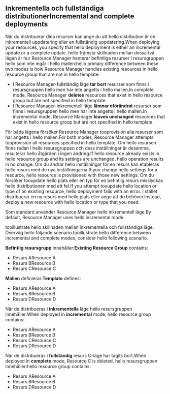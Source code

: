 ## <a name="incremental-and-complete-deployments"></a><span data-ttu-id="1f993-101">Inkrementella och fullständiga distributioner</span><span class="sxs-lookup"><span data-stu-id="1f993-101">Incremental and complete deployments</span></span>
<span data-ttu-id="1f993-102">När du distribuerar dina resurser kan ange du att hello distribution är en inkrementell uppdatering eller en fullständig uppdatering.</span><span class="sxs-lookup"><span data-stu-id="1f993-102">When deploying your resources, you specify that hello deployment is either an incremental update or a complete update.</span></span> <span data-ttu-id="1f993-103">hello främsta skillnaden mellan dessa två lägen är hur Resource Manager hanterar befintliga resurser i resursgruppen hello som inte ingår i hello mallen:</span><span class="sxs-lookup"><span data-stu-id="1f993-103">hello primary difference between these two modes is how Resource Manager handles existing resources in hello resource group that are not in hello template:</span></span>

* <span data-ttu-id="1f993-104">I Resource Manager-fullständig läge **tar bort** resurser som finns i resursgruppen hello men har inte angetts i hello mallen.</span><span class="sxs-lookup"><span data-stu-id="1f993-104">In complete mode, Resource Manager **deletes** resources that exist in hello resource group but are not specified in hello template.</span></span> 
* <span data-ttu-id="1f993-105">I Resource Manager-inkrementell läge **lämnar oförändrat** resurser som finns i resursgruppen hello men har inte angetts i hello mallen.</span><span class="sxs-lookup"><span data-stu-id="1f993-105">In incremental mode, Resource Manager **leaves unchanged** resources that exist in hello resource group but are not specified in hello template.</span></span>

<span data-ttu-id="1f993-106">För båda lägena försöker Resource Manager tooprovision alla resurser som har angetts i hello mallen.</span><span class="sxs-lookup"><span data-stu-id="1f993-106">For both modes, Resource Manager attempts tooprovision all resources specified in hello template.</span></span> <span data-ttu-id="1f993-107">Om hello resursen finns redan i hello resursgruppen och dess inställningar är desamma, resulterar hello åtgärden i ingen ändring.</span><span class="sxs-lookup"><span data-stu-id="1f993-107">If hello resource already exists in hello resource group and its settings are unchanged, hello operation results in no change.</span></span> <span data-ttu-id="1f993-108">Om du ändrar hello inställningar för en resurs kan etableras hello resurs med de nya inställningarna.</span><span class="sxs-lookup"><span data-stu-id="1f993-108">If you change hello settings for a resource, hello resource is provisioned with those new settings.</span></span> <span data-ttu-id="1f993-109">Om du försöker tooupdate hello plats eller en typ för en befintlig resurs misslyckas hello distributionen med ett fel.</span><span class="sxs-lookup"><span data-stu-id="1f993-109">If you attempt tooupdate hello location or type of an existing resource, hello deployment fails with an error.</span></span> <span data-ttu-id="1f993-110">I stället distribuerar en ny resurs med hello plats eller ange att du behöver.</span><span class="sxs-lookup"><span data-stu-id="1f993-110">Instead, deploy a new resource with hello location or type that you need.</span></span>

<span data-ttu-id="1f993-111">Som standard använder Resource Manager hello inkrementell läge.</span><span class="sxs-lookup"><span data-stu-id="1f993-111">By default, Resource Manager uses hello incremental mode.</span></span>

<span data-ttu-id="1f993-112">tooillustrate hello skillnaden mellan inkrementella och fullständiga läge, Överväg hello följande scenario.</span><span class="sxs-lookup"><span data-stu-id="1f993-112">tooillustrate hello difference between incremental and complete modes, consider hello following scenario.</span></span>

<span data-ttu-id="1f993-113">**Befintlig resursgrupp** innehåller:</span><span class="sxs-lookup"><span data-stu-id="1f993-113">**Existing Resource Group** contains:</span></span>

* <span data-ttu-id="1f993-114">Resurs A</span><span class="sxs-lookup"><span data-stu-id="1f993-114">Resource A</span></span>
* <span data-ttu-id="1f993-115">Resurs B</span><span class="sxs-lookup"><span data-stu-id="1f993-115">Resource B</span></span>
* <span data-ttu-id="1f993-116">Resurs C</span><span class="sxs-lookup"><span data-stu-id="1f993-116">Resource C</span></span>

<span data-ttu-id="1f993-117">**Mallen** definierar:</span><span class="sxs-lookup"><span data-stu-id="1f993-117">**Template** defines:</span></span>

* <span data-ttu-id="1f993-118">Resurs A</span><span class="sxs-lookup"><span data-stu-id="1f993-118">Resource A</span></span>
* <span data-ttu-id="1f993-119">Resurs B</span><span class="sxs-lookup"><span data-stu-id="1f993-119">Resource B</span></span>
* <span data-ttu-id="1f993-120">Resurs D</span><span class="sxs-lookup"><span data-stu-id="1f993-120">Resource D</span></span>

<span data-ttu-id="1f993-121">När de distribueras i **inkrementella** läge hello resursgruppen innehåller:</span><span class="sxs-lookup"><span data-stu-id="1f993-121">When deployed in **incremental** mode, hello resource group contains:</span></span>

* <span data-ttu-id="1f993-122">Resurs A</span><span class="sxs-lookup"><span data-stu-id="1f993-122">Resource A</span></span>
* <span data-ttu-id="1f993-123">Resurs B</span><span class="sxs-lookup"><span data-stu-id="1f993-123">Resource B</span></span>
* <span data-ttu-id="1f993-124">Resurs C</span><span class="sxs-lookup"><span data-stu-id="1f993-124">Resource C</span></span>
* <span data-ttu-id="1f993-125">Resurs D</span><span class="sxs-lookup"><span data-stu-id="1f993-125">Resource D</span></span>

<span data-ttu-id="1f993-126">När de distribueras i **fullständig** resurs C-läge har tagits bort.</span><span class="sxs-lookup"><span data-stu-id="1f993-126">When deployed in **complete** mode, Resource C is deleted.</span></span> <span data-ttu-id="1f993-127">hello resursgruppen innehåller:</span><span class="sxs-lookup"><span data-stu-id="1f993-127">hello resource group contains:</span></span>

* <span data-ttu-id="1f993-128">Resurs A</span><span class="sxs-lookup"><span data-stu-id="1f993-128">Resource A</span></span>
* <span data-ttu-id="1f993-129">Resurs B</span><span class="sxs-lookup"><span data-stu-id="1f993-129">Resource B</span></span>
* <span data-ttu-id="1f993-130">Resurs D</span><span class="sxs-lookup"><span data-stu-id="1f993-130">Resource D</span></span>
